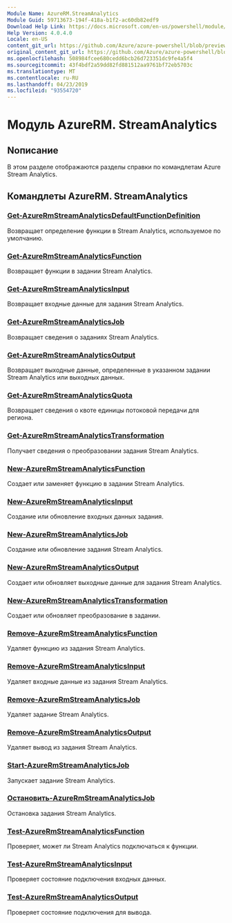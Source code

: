 ```yaml
---
Module Name: AzureRM.StreamAnalytics
Module Guid: 59713673-194f-418a-b1f2-ac60db82edf9
Download Help Link: https://docs.microsoft.com/en-us/powershell/module/azurerm.streamanalytics
Help Version: 4.0.4.0
Locale: en-US
content_git_url: https://github.com/Azure/azure-powershell/blob/preview/src/ResourceManager/StreamAnalytics/Commands.StreamAnalytics/help/AzureRM.StreamAnalytics.md
original_content_git_url: https://github.com/Azure/azure-powershell/blob/preview/src/ResourceManager/StreamAnalytics/Commands.StreamAnalytics/help/AzureRM.StreamAnalytics.md
ms.openlocfilehash: 508984fcee680cedd6bcb26d723351dc9fe4a5f4
ms.sourcegitcommit: 43f4bdf2a59dd82fd881512aa9761bf72eb5703c
ms.translationtype: MT
ms.contentlocale: ru-RU
ms.lasthandoff: 04/23/2019
ms.locfileid: "93554720"
---
```

# Модуль AzureRM. StreamAnalytics
## Nописание
В этом разделе отображаются разделы справки по командлетам Azure Stream Analytics.

## Командлеты AzureRM. StreamAnalytics
### [Get-AzureRmStreamAnalyticsDefaultFunctionDefinition](Get-AzureRmStreamAnalyticsDefaultFunctionDefinition.md)
Возвращает определение функции в Stream Analytics, используемое по умолчанию.

### [Get-AzureRmStreamAnalyticsFunction](Get-AzureRmStreamAnalyticsFunction.md)
Возвращает функции в задании Stream Analytics.

### [Get-AzureRmStreamAnalyticsInput](Get-AzureRmStreamAnalyticsInput.md)
Возвращает входные данные для задания Stream Analytics.

### [Get-AzureRmStreamAnalyticsJob](Get-AzureRmStreamAnalyticsJob.md)
Возвращает сведения о заданиях Stream Analytics.

### [Get-AzureRmStreamAnalyticsOutput](Get-AzureRmStreamAnalyticsOutput.md)
Возвращает выходные данные, определенные в указанном задании Stream Analytics или выходных данных.

### [Get-AzureRmStreamAnalyticsQuota](Get-AzureRmStreamAnalyticsQuota.md)
Возвращает сведения о квоте единицы потоковой передачи для региона.

### [Get-AzureRmStreamAnalyticsTransformation](Get-AzureRmStreamAnalyticsTransformation.md)
Получает сведения о преобразовании задания Stream Analytics.

### [New-AzureRmStreamAnalyticsFunction](New-AzureRmStreamAnalyticsFunction.md)
Создает или заменяет функцию в задании Stream Analytics.

### [New-AzureRmStreamAnalyticsInput](New-AzureRmStreamAnalyticsInput.md)
Создание или обновление входных данных задания.

### [New-AzureRmStreamAnalyticsJob](New-AzureRmStreamAnalyticsJob.md)
Создание или обновление задания Stream Analytics.

### [New-AzureRmStreamAnalyticsOutput](New-AzureRmStreamAnalyticsOutput.md)
Создает или обновляет выходные данные для задания Stream Analytics.

### [New-AzureRmStreamAnalyticsTransformation](New-AzureRmStreamAnalyticsTransformation.md)
Создает или обновляет преобразование в задании.

### [Remove-AzureRmStreamAnalyticsFunction](Remove-AzureRmStreamAnalyticsFunction.md)
Удаляет функцию из задания Stream Analytics.

### [Remove-AzureRmStreamAnalyticsInput](Remove-AzureRmStreamAnalyticsInput.md)
Удаляет входные данные из задания Stream Analytics.

### [Remove-AzureRmStreamAnalyticsJob](Remove-AzureRmStreamAnalyticsJob.md)
Удаляет задание Stream Analytics.

### [Remove-AzureRmStreamAnalyticsOutput](Remove-AzureRmStreamAnalyticsOutput.md)
Удаляет вывод из задания Stream Analytics.

### [Start-AzureRmStreamAnalyticsJob](Start-AzureRmStreamAnalyticsJob.md)
Запускает задание Stream Analytics.

### [Остановить-AzureRmStreamAnalyticsJob](Stop-AzureRmStreamAnalyticsJob.md)
Остановка задания Stream Analytics.

### [Test-AzureRmStreamAnalyticsFunction](Test-AzureRmStreamAnalyticsFunction.md)
Проверяет, может ли Stream Analytics подключаться к функции.

### [Test-AzureRmStreamAnalyticsInput](Test-AzureRmStreamAnalyticsInput.md)
Проверяет состояние подключения входных данных.

### [Test-AzureRmStreamAnalyticsOutput](Test-AzureRmStreamAnalyticsOutput.md)
Проверяет состояние подключения для вывода.


